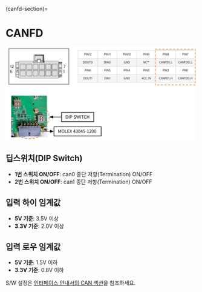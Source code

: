 (canfd-section)=
# CANFD 

![canfd](../../_static/canfd.png)

## 딥스위치(DIP Switch)

- **1번 스위치 ON/OFF**: can0 종단 저항(Termination) ON/OFF
- **2번 스위치 ON/OFF**: can1 종단 저항(Termination) ON/OFF

## 입력 하이 임계값

- **5V 기준**: 3.5V 이상
- **3.3V 기준**: 2.0V 이상

## 입력 로우 임계값

- **5V 기준**: 1.5V 이하
- **3.3V 기준**: 0.8V 이하

S/W 설정은 [인터페이스 안내서의 CAN 섹션](interface.md#can-interface-section)을 참조하세요.